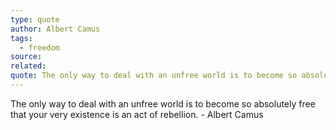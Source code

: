 ```yaml
---
type: quote
author: Albert Camus
tags:
  - freedom
source: 
related: 
quote: The only way to deal with an unfree world is to become so absolutely free that your very existence is an act of rebellion.
---
```

The only way to deal with an unfree world is to become so absolutely free that your very existence is an act of rebellion. - Albert Camus